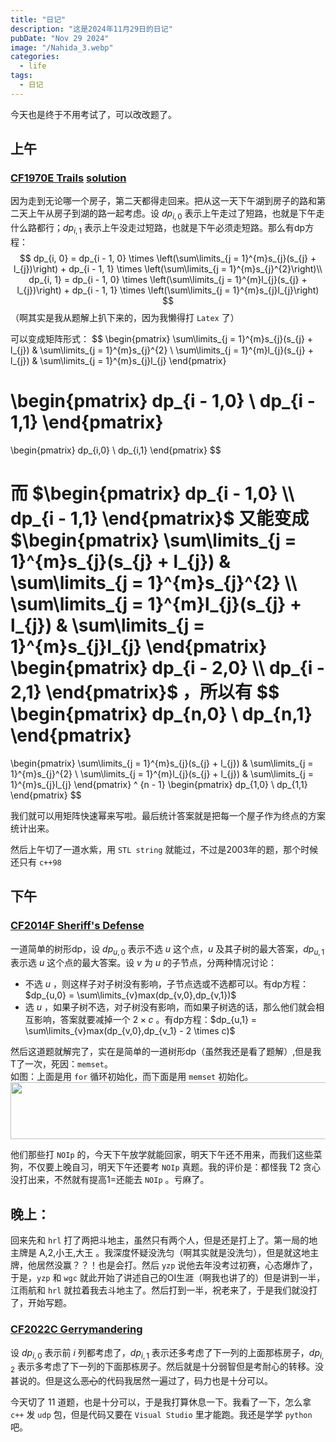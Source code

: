 ```yaml
---
title: "日记"
description: "这是2024年11月29日的日记"
pubDate: "Nov 29 2024"
image: "/Nahida_3.webp"
categories:
  - life
tags:
  - 日记
---
```


今天也是终于不用考试了，可以改改题了。

## 上午
### <a href = "https://codeforces.com/problemset/problem/1970/E3">CF1970E Trails</a> <a href = "https://www.luogu.com.cn/article/r6nrpec0">solution</a>  
因为走到无论哪一个房子，第二天都得走回来。把从这一天下午湖到房子的路和第二天上午从房子到湖的路一起考虑。设 $dp_{i,0}$ 表示上午走过了短路，也就是下午走什么路都行；$dp_{i,1}$ 表示上午没走过短路，也就是下午必须走短路。那么有dp方程：
$$
dp_{i, 0} = dp_{i - 1, 0} \times \left(\sum\limits_{j = 1}^{m}s_{j}(s_{j} + l_{j})\right) + dp_{i - 1, 1} \times \left(\sum\limits_{j = 1}^{m}s_{j}^{2}\right)\\
dp_{i, 1} = dp_{i - 1, 0} \times \left(\sum\limits_{j = 1}^{m}l_{j}(s_{j} + l_{j})\right) + dp_{i - 1, 1} \times \left(\sum\limits_{j = 1}^{m}s_{j}l_{j}\right)
$$
（啊其实是我从题解上扒下来的，因为我懒得打 `Latex` 了）

可以变成矩阵形式：
$$
\begin{pmatrix} 
\sum\limits_{j = 1}^{m}s_{j}(s_{j} + l_{j}) & \sum\limits_{j = 1}^{m}s_{j}^{2} \\ 
\sum\limits_{j = 1}^{m}l_{j}(s_{j} + l_{j}) & \sum\limits_{j = 1}^{m}s_{j}l_{j} 
\end{pmatrix}

\begin{pmatrix}
dp_{i - 1,0} \\
dp_{i - 1,1}
\end{pmatrix}
=
\begin{pmatrix}
dp_{i,0} \\
dp_{i,1}
\end{pmatrix}
$$

而 $\begin{pmatrix}
dp_{i - 1,0} \\
dp_{i - 1,1}
\end{pmatrix}$ 又能变成 $\begin{pmatrix} 
\sum\limits_{j = 1}^{m}s_{j}(s_{j} + l_{j}) & \sum\limits_{j = 1}^{m}s_{j}^{2} \\ 
\sum\limits_{j = 1}^{m}l_{j}(s_{j} + l_{j}) & \sum\limits_{j = 1}^{m}s_{j}l_{j} 
\end{pmatrix}
\begin{pmatrix}
dp_{i - 2,0} \\
dp_{i - 2,1}
\end{pmatrix}$ ，所以有
$$
\begin{pmatrix}
dp_{n,0} \\ 
dp_{n,1}
\end{pmatrix}
=
\begin{pmatrix} 
\sum\limits_{j = 1}^{m}s_{j}(s_{j} + l_{j}) & \sum\limits_{j = 1}^{m}s_{j}^{2} \\ 
\sum\limits_{j = 1}^{m}l_{j}(s_{j} + l_{j}) & \sum\limits_{j = 1}^{m}s_{j}l_{j} 
\end{pmatrix} ^ {n - 1}
\begin{pmatrix}
dp_{1,0} \\
dp_{1,1}
\end{pmatrix}
$$

我们就可以用矩阵快速幂来写啦。最后统计答案就是把每一个屋子作为终点的方案统计出来。

然后上午切了一道水紫，用 `STL string` 就能过，不过是2003年的题，那个时候还只有 `c++98` 

## 下午

### <a href = "https://codeforces.com/problemset/problem/2014/F">CF2014F Sheriff's Defense</a>  
一道简单的树形dp，设 $dp_{u,0}$ 表示不选 $u$ 这个点，$u$ 及其子树的最大答案，$dp_{u,1}$ 表示选 $u$ 这个点的最大答案。设 $v$ 为 $u$ 的子节点，分两种情况讨论：
- 不选 $u$ ，则这样子对子树没有影响，子节点选或不选都可以。有dp方程：$dp_{u,0} = \sum\limits_{v}max(dp_{v,0},dp_{v,1})$
- 选 $u$ ，如果子树不选，对子树没有影响，而如果子树选的话，那么他们就会相互影响，答案就要减掉一个 $2\times c$ 。有dp方程：$dp_{u,1} = \sum\limits_{v}max(dp_{v,0},dp_{v_1} - 2 \times c)$

然后这道题就解完了，实在是简单的一道树形dp（虽然我还是看了题解）,但是我T了一次，死因：`memset`。  
如图：上面是用 `for` 循环初始化，而下面是用 `memset` 初始化。  
<img src = "/memset.webp" height = "91px" width = "1178px">

他们那些打 `NOIp` 的，今天下午放学就能回家，明天下午还不用来，而我们这些菜狗，不仅要上晚自习，明天下午还要考 `NOIp` 真题。我的评价是：都怪我 T2 贪心没打出来，不然就有提高1=还能去 `NOIp` 。亏麻了。

## 晚上：
回来先和 `hrl` 打了两把斗地主，虽然只有两个人，但是还是打上了。第一局的地主牌是 A,2,小王,大王 。我深度怀疑没洗匀（啊其实就是没洗匀），但是就这地主牌，他居然没赢？？！也是会打。然后 `yzp` 说他去年没考过初赛，心态爆炸了，于是，`yzp` 和 `wgc` 就此开始了讲述自己的OI生涯（啊我也讲了的）但是讲到一半，江雨航和 `hrl` 就拉着我去斗地主了。然后打到一半，祝老来了，于是我们就没打了，开始写题。

### <a href = "https://codeforces.com/problemset/problem/2022/C" target = "_blank">CF2022C Gerrymandering</a>  
设 $dp_{i,0}$ 表示前 $i$ 列都考虑了，$dp_{i,1}$ 表示还多考虑了下一列的上面那栋房子，$dp_{i,2}$ 表示多考虑了下一列的下面那栋房子。然后就是十分弱智但是考耐心的转移。没甚说的。但是这么~~恶心~~的代码我居然一遍过了，码力也是十分可以。

今天切了 $11$ 道题，也是十分可以，于是我打算休息一下。我看了一下，怎么拿 `c++` 发 `udp` 包，但是代码又要在 `Visual Studio` 里才能跑。我还是学学 `python` 吧。